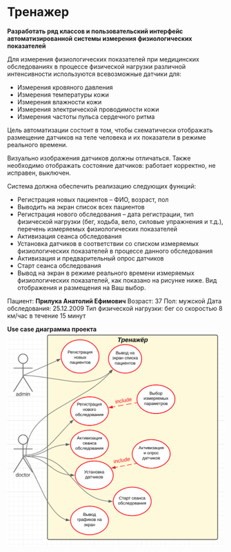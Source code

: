 # Тренажер

**Разработать ряд классов и пользовательский интерфейс автоматизированной системы измерения физиологических показателей**

Для измерения физиологических показателей при медицинских обследованиях в процессе физической нагрузки различной интенсивности используются всевозможные датчики для:

- Измерения кровяного давления
- Измерения температуры кожи
- Измерения влажности кожи
- Измерения электрической проводимости кожи
- Измерения частоты пульса сердечного ритма

Цель автоматизации состоит в том, чтобы схематически отображать размещение датчиков на теле человека и их показатели в режиме реального времени.

Визуально изображения датчиков должны отличаться. Также необходимо отображать состояние датчиков: работает корректно, не исправен, выключен.

Система должна обеспечить реализацию следующих функций:

- Регистрация новых пациентов – ФИО, возраст, пол
- Выводить на экран список всех пациентов
- Регистрация нового обследования – дата регистрации, тип физической нагрузки (бег, ходьба, вело, силовые упражнения и т.д.), перечень измеряемых физиологических показателей
- Активизация сеанса обследования
- Установка датчиков в соответствии со списком измеряемых физиологических показателей в процессе данного обследования
- Активизация и предварительный опрос датчиков
- Старт сеанса обследования
- Вывод на экран в режиме реального времени измеряемых физиологических показателей, как показано на рисунке ниже. Вид отображения и размещения на Ваш выбор.


Пациент: **Прилука Анатолий Ефимович**
Возраст: 37
Пол: мужской
Дата обследования: 25.12.2009
Тип физической нагрузки: бег со скоростью 8 км/час в течение 15 минут

**Use case диаграмма проекта**
![use case](documentation/usecase.png)

